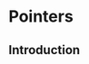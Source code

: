 # Pointers

## Introduction

<!--stackedit_data:
eyJoaXN0b3J5IjpbNDU3NDc2NDY3LDU0NTc2MTI2OSw1MjE1NT
I4OV19
-->